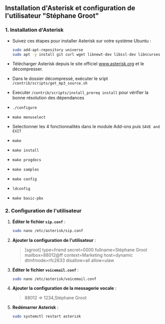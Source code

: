 ## Installation d'Asterisk et configuration de l'utilisateur "Stéphane Groot"

### 1. Installation d'Asterisk

- Suivez ces étapes pour installer Asterisk sur votre système Ubuntu :

   ```bash
   sudo add-apt-repository universe
   sudo apt -y install git curl wget libnewt-dev libssl-dev libncurses5-dev subversion libsqlite3-dev build-essential libjansson-dev libxml2-dev  uuid-dev
   ```

- Télécharger Asterisk depuis le site officiel www.asterisk.org et le décompresser.

- Dans le dossier décompressé, exécuter le sript `/contrib/scripts/get_mp3_source.sh`

- Executer `/contrib/scripts/install_prereq install` pour vérifier la bonne résolution des dépendances

- `./configure`

- `make menuselect`

- Selectionner les 4 fonctionnalités dans le module Add-ons puis `SAVE and EXIT`

- `make`

- `make install`

- `make progdocs`

- `make samples`

- `make config`

- `ldconfig`

- `make basic-pbx`

### 2. Configuration de l'utilisateur

1. **Éditer le fichier `sip.conf`** :

   ```bash
   sudo nano /etc/asterisk/sip.conf
   ```

2. **Ajouter la configuration de l'utilisateur** :

   >[sgroot]
   >type=friend
   >secret=0000
   >fullname=Stéphane Groot
   >mailbox=88012@ff
   >context=Marketing
   >host=dynamic
   >dtmfmode=rfc2833
   >disallow=all
   >allow=ulaw

3. **Éditer le fichier `voicemail.conf`** :

   ```bash
   sudo nano /etc/asterisk/voicemail.conf
   ```

4. **Ajouter la configuration de la messagerie vocale** :

   >88012 => 1234,Stéphane Groot

5. **Redémarrer Asterisk** :

   ```bash
   sudo systemctl restart asterisk
   ```

